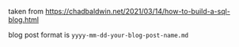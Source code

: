 taken from https://chadbaldwin.net/2021/03/14/how-to-build-a-sql-blog.html

blog post format is `yyyy-mm-dd-your-blog-post-name.md`